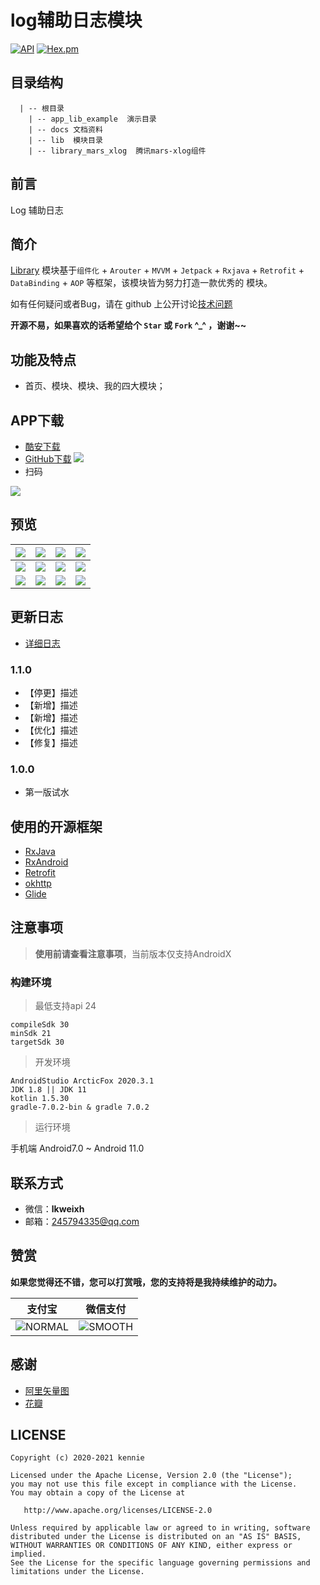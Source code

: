 # log辅助日志模块

[![API](https://img.shields.io/badge/API-24%2B-brightgreen.svg?style=flat)](https://android-arsenal.com/api?level=24)
[![Hex.pm](https://img.shields.io/hexpm/l/plug.svg)](https://gitee.com/kenniecode/kennie-android/blob/template/library/LICENSE)

## 目录结构

      | -- 根目录
        | -- app_lib_example  演示目录
        | -- docs 文档资料
        | -- lib  模块目录
        | -- library_mars_xlog  腾讯mars-xlog组件


## 前言

  Log 辅助日志

## 简介

[Library](https://github.com/ZLYang110/WanAndroid) 模块基于`组件化` + `Arouter` + `MVVM` + `Jetpack` + `Rxjava` + `Retrofit` + `DataBinding` + `AOP` 等框架，该模块皆为努力打造一款优秀的 模块。

如有任何疑问或者Bug，请在 github 上公开讨论[技术问题](https://github.com/LKCodeLab/LKBaseFramework/issues)

**开源不易，如果喜欢的话希望给个 `Star` 或 `Fork` ^_^ ，谢谢~~**

## 功能及特点

- 首页、模块、模块、我的四大模块；

## APP下载

- [酷安下载]()
- [GitHub下载](https://gitee.com/kenniecode/kennie-android/tree/template%2Flibrary/releases) [![](https://img.shields.io/badge/Download-apk-green.svg)](https://gitee.com/kenniecode/kennie-android/tree/template%2Flibrary/releases/app-release.apk)
- 扫码

![](./resources/download_qr_code.png)

## 预览

| ![](resources/screenshots/01.jpg) | ![](resources/screenshots/02.jpg) | ![](resources/screenshots/03.jpg) | ![](resources/screenshots/04.jpg) |
| --- | --- | --- | --- |
| ![](resources/screenshots/05.jpg) | ![](resources/screenshots/06.jpg) | ![](art/07.jpg) | ![](resources/screenshots/08.jpg) |
| ![](resources/screenshots/01.gif) | ![](resources/screenshots/02.gif) | ![](art/03.gif) | ![](resources/screenshots/04.gif) |


## 更新日志
- [详细日志](./CHANGELOG.md)

### 1.1.0

- 【停更】描述
- 【新增】描述
- 【新增】描述
- 【优化】描述
- 【修复】描述

### 1.0.0

- 第一版试水

## 使用的开源框架
- [RxJava](https://github.com/ReactiveX/RxJava)
- [RxAndroid](https://github.com/ReactiveX/RxAndroid)
- [Retrofit](https://github.com/square/retrofit)
- [okhttp](https://github.com/square/okhttp)
- [Glide](https://github.com/bumptech/glide)

## 注意事项

> **使用前请查看注意事项**，当前版本仅支持AndroidX

### 构建环境

> 最低支持api 24

    compileSdk 30
    minSdk 21
    targetSdk 30

> 开发环境

    AndroidStudio ArcticFox 2020.3.1
    JDK 1.8 || JDK 11
    kotlin 1.5.30
    gradle-7.0.2-bin & gradle 7.0.2

> 运行环境

   手机端 Android7.0 ~ Android 11.0


## 联系方式
- 微信：**lkweixh**
- 邮箱：245794335@qq.com

## 赞赏

**如果您觉得还不错，您可以打赏哦，您的支持将是我持续维护的动力。**

| 支付宝 | 微信支付 |
|--|--|
| ![NORMAL](../resources/pay/支付宝支付.png) |  ![SMOOTH](../resources/pay/微信支付.png) |

## 感谢

- [阿里矢量图](https://www.iconfont.cn/)
- [花瓣](https://huaban.com/)


## LICENSE

```
Copyright (c) 2020-2021 kennie

Licensed under the Apache License, Version 2.0 (the "License");
you may not use this file except in compliance with the License.
You may obtain a copy of the License at

   http://www.apache.org/licenses/LICENSE-2.0

Unless required by applicable law or agreed to in writing, software
distributed under the License is distributed on an "AS IS" BASIS,
WITHOUT WARRANTIES OR CONDITIONS OF ANY KIND, either express or implied.
See the License for the specific language governing permissions and
limitations under the License.
```


